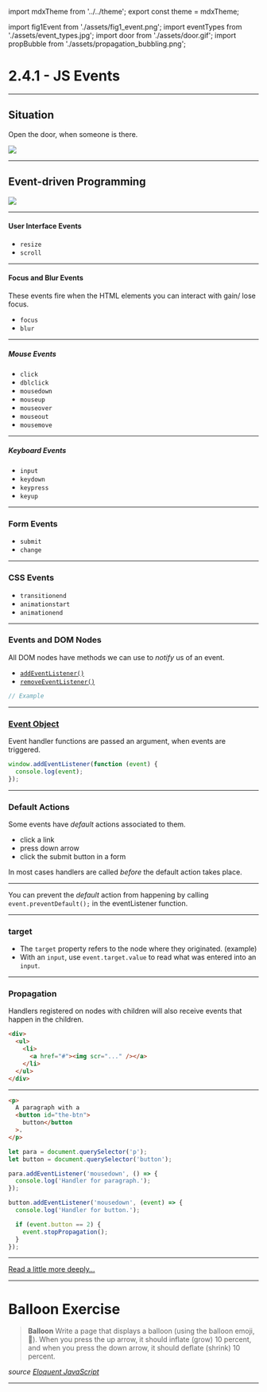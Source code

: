 import mdxTheme from '../../theme';
export const theme = mdxTheme;

import fig1Event from './assets/fig1_event.png';
import eventTypes from './assets/event_types.jpg';
import door from './assets/door.gif';
import propBubble from './assets/propagation_bubbling.png';

# 2.4.1 - JS Events

---

## Situation

Open the door, when someone is there.

<img src={door} />

---

## Event-driven Programming

<img src={fig1Event} />

---

#### User Interface Events

- `resize`
- `scroll`

---

#### Focus and Blur Events

These events fire when the HTML elements you can interact with gain/ lose focus.

- `focus`
- `blur`

---

##### Mouse Events

- `click`
- `dblclick`
- `mousedown`
- `mouseup`
- `mouseover`
- `mouseout`
- `mousemove`

---

##### Keyboard Events

- `input`
- `keydown`
- `keypress`
- `keyup`

---

### Form Events

- `submit`
- `change`

---

### CSS Events

- `transitionend`
- `animationstart`
- `animationend`

---

### Events and DOM Nodes

All DOM nodes have methods we can use to _notify_ us of an event.

- [`addEventListener()`](https://developer.mozilla.org/en-US/docs/Web/API/EventTarget/addEventListener)
- [`removeEventListener()`](https://developer.mozilla.org/en-US/docs/Web/API/EventTarget/removeEventListener)

```js
// Example
```

---

### [Event Object](https://www.w3schools.com/jsref/obj_event.asp)

Event handler functions are passed an argument, when events are triggered.

```js
window.addEventListener(function (event) {
  console.log(event);
});
```

---

### Default Actions

Some events have _default_ actions associated to them.

- click a link
- press down arrow
- click the submit button in a form

In most cases handlers are called _before_ the default action takes place.

---

You can prevent the _default_ action from happening by calling `event.preventDefault();` in the eventListener function.

---

### target

- The `target` property refers to the node where they originated. (example)
- With an `input`, use `event.target.value` to read what was entered into an `input`.

---

### Propagation

Handlers registered on nodes with children will also receive events that happen in the children.

```html
<div>
  <ul>
    <li>
      <a href="#"><img scr="..." /></a>
    </li>
  </ul>
</div>
```

---

```html
<p>
  A paragraph with a
  <button id="the-btn">
    button</button
  >.
</p>
```

```js
let para = document.querySelector('p');
let button = document.querySelector('button');

para.addEventListener('mousedown', () => {
  console.log('Handler for paragraph.');
});

button.addEventListener('mousedown', (event) => {
  console.log('Handler for button.');

  if (event.button == 2) {
    event.stopPropagation();
  }
});
```

---

[Read a little more deeply…](https://eloquentjavascript.net/15_event.html)

---

# Balloon Exercise

> **Balloon**
> Write a page that displays a balloon (using the balloon emoji, 🎈). When you press the up arrow, it should inflate (grow) 10 percent, and when you press the down arrow, it should deflate (shrink) 10 percent.

_source [Eloquent JavaScript](https://eloquentjavascript.net/15_event.html)_

---

